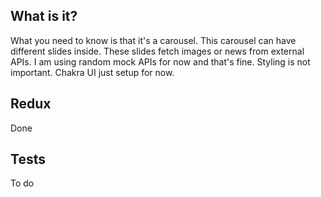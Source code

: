 ## What is it?

What you need to know is that it's a carousel. This carousel can have different slides inside. These slides fetch images or news from external APIs. I am using random mock APIs for now and that's fine. Styling is not important. Chakra UI just setup for now.

## Redux

Done

## Tests

To do
